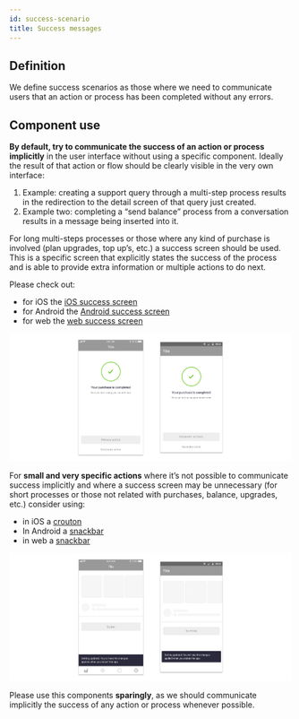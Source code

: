 ```yaml
---
id: success-scenario
title: Success messages
---
```


## Definition

We define success scenarios as those where we need to communicate users that an action or process has been completed without any errors.

## Component use

**By default, try to communicate the success of an action or process implicitly** in the user interface without using a specific component. Ideally the result of that action or flow should be clearly visible in the very own interface:

1. Example: creating a support query through a multi-step process results in the redirection to the detail screen of that query just created. 
2. Example two: completing a “send balance” process from a conversation results in a message being inserted into it.

For long multi-steps processes or those where any kind of purchase is involved \(plan upgrades, top up’s, etc.\) a success screen should be used. This is a specific screen that explicitly states the success of the process and is able to provide extra information or multiple actions to do next.

Please check out:

* for iOS the [iOS success screen](../../components/ios/success-screen.md)
* for Android the [Android success screen](../../components/android/success-screen.md)
* for web the [web success screen](../../components/web/success-screen.md)

![](../../../img/success-screen.jpg)

For **small and very specific actions** where it’s not possible to communicate success implicitly and where a success screen may be unnecessary \(for short processes or those not related with purchases, balance, upgrades, etc.\) consider using:

* in iOS a [crouton](../../components/ios/crouton.md)
* In Android a [snackbar](../../components/android/snackbar.md)
* in web a [snackbar](../../components/web/snackbar.md)

![](../../../img/success-crouton.jpg)

Please use this components **sparingly**, as we should communicate implicitly the success of any action or process whenever possible.



